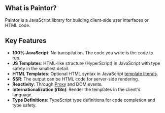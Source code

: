 ## What is Paintor?

Paintor is a JavaScript library for building client-side user interfaces or HTML code.

## Key Features
- **100% JavaScript**: No transpilation. The code you write is the code to run.
- **JS Templates**: HTML-like structure (HyperScript) in JavaScript with type safety in the smallest
  detail.
- **HTML Templates**: Optional HTML syntax in JavaScript [template literals](https://developer.mozilla.org/en-US/docs/Web/JavaScript/Reference/Template_literals).
- **SSR**: The output can be HTML code for server-side rendering.
- **Reactivity**: Through [Proxy](https://developer.mozilla.org/en-US/docs/Web/JavaScript/Reference/Global_Objects/Proxy)
  and DOM events.
- **Internationalization (i18n)**: Render the templates in the client's language.
- **Type Definitions**: TypeScript type definitions for code completion and type safety.
